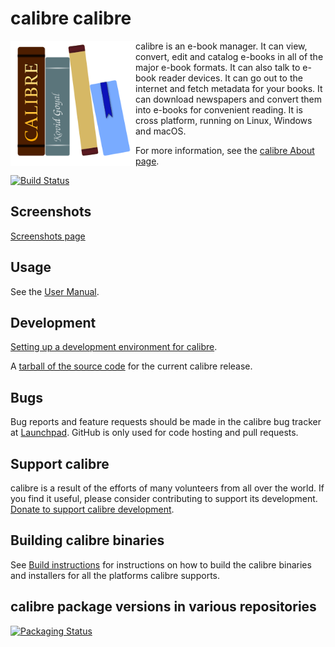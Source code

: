 # calibre calibre

<img align="left" src="https://raw.githubusercontent.com/kovidgoyal/calibre/master/resources/images/lt.png" height="200" width="200"/>

calibre is an e-book manager. It can view, convert, edit and catalog e-books 
in all of the major e-book formats. It can also talk to e-book reader 
devices. It can go out to the internet and fetch metadata for your books. 
It can download newspapers and convert them into e-books for convenient 
reading. It is cross platform, running on Linux, Windows and macOS.

For more information, see the [calibre About page](https://calibre-ebook.com/about).

[![Build Status](https://github.com/kovidgoyal/calibre/workflows/CI/badge.svg)](https://github.com/kovidgoyal/calibre/actions?query=workflow%3ACI)

## Screenshots  

[Screenshots page](https://calibre-ebook.com/demo)

## Usage

See the [User Manual](https://manual.calibre-ebook.com).

## Development

[Setting up a development environment for calibre](https://manual.calibre-ebook.com/develop.html).

A [tarball of the source code](https://calibre-ebook.com/dist/src) for the 
current calibre release.

## Bugs

Bug reports and feature requests should be made in the calibre bug tracker at [Launchpad](https://bugs.launchpad.net/calibre).
GitHub is only used for code hosting and pull requests.

## Support calibre

calibre is a result of the efforts of many volunteers from all over the world.
If you find it useful, please consider contributing to support its development.
[Donate to support calibre development](https://calibre-ebook.com/donate).

## Building calibre binaries

See [Build instructions](bypy/README.rst) for instructions on how to build the
calibre binaries and installers for all the platforms calibre supports.

## calibre package versions in various repositories

[![Packaging Status](https://repology.org/badge/vertical-allrepos/calibre.svg?columns=3&header=calibre)](https://repology.org/project/calibre/versions)
